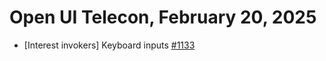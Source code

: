 Open UI Telecon, February 20, 2025
===================================
  * [Interest invokers] Keyboard inputs [#1133](https://github.com/openui/open-ui/issues/1133)

